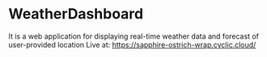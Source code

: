 # WeatherDashboard
It is a web application for displaying real-time weather data and forecast of user-provided location
Live at: https://sapphire-ostrich-wrap.cyclic.cloud/
